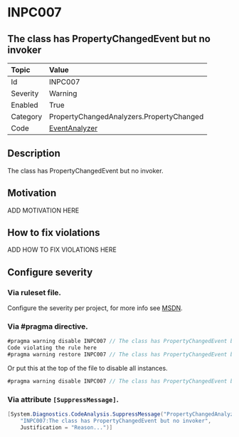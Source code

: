 # INPC007
## The class has PropertyChangedEvent but no invoker

| Topic    | Value
| :--      | :--
| Id       | INPC007
| Severity | Warning
| Enabled  | True
| Category | PropertyChangedAnalyzers.PropertyChanged
| Code     | [EventAnalyzer](https://github.com/DotNetAnalyzers/PropertyChangedAnalyzers/blob/master/PropertyChangedAnalyzers/Analyzers/EventAnalyzer.cs)

## Description

The class has PropertyChangedEvent but no invoker.

## Motivation

ADD MOTIVATION HERE

## How to fix violations

ADD HOW TO FIX VIOLATIONS HERE

<!-- start generated config severity -->
## Configure severity

### Via ruleset file.

Configure the severity per project, for more info see [MSDN](https://msdn.microsoft.com/en-us/library/dd264949.aspx).

### Via #pragma directive.
```C#
#pragma warning disable INPC007 // The class has PropertyChangedEvent but no invoker
Code violating the rule here
#pragma warning restore INPC007 // The class has PropertyChangedEvent but no invoker
```

Or put this at the top of the file to disable all instances.
```C#
#pragma warning disable INPC007 // The class has PropertyChangedEvent but no invoker
```

### Via attribute `[SuppressMessage]`.

```C#
[System.Diagnostics.CodeAnalysis.SuppressMessage("PropertyChangedAnalyzers.PropertyChanged", 
    "INPC007:The class has PropertyChangedEvent but no invoker", 
    Justification = "Reason...")]
```
<!-- end generated config severity -->